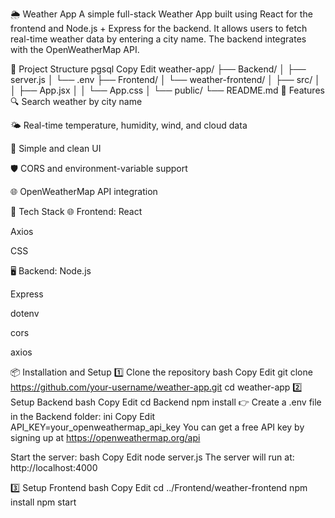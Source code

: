 🌦 Weather App
A simple full-stack Weather App built using React for the frontend and Node.js + Express for the backend. It allows users to fetch real-time weather data by entering a city name. The backend integrates with the OpenWeatherMap API.

📁 Project Structure
pgsql
Copy
Edit
weather-app/
├── Backend/
│   ├── server.js
│   └── .env
├── Frontend/
│   └── weather-frontend/
│       ├── src/
│       │   ├── App.jsx
│       │   └── App.css
│       └── public/
└── README.md
🚀 Features
🔍 Search weather by city name

🌤 Real-time temperature, humidity, wind, and cloud data

🎨 Simple and clean UI

🛡 CORS and environment-variable support

🌐 OpenWeatherMap API integration

🔧 Tech Stack
🌐 Frontend:
React

Axios

CSS

🖥 Backend:
Node.js

Express

dotenv

cors

axios

📦 Installation and Setup
1️⃣ Clone the repository
bash
Copy
Edit
git clone https://github.com/your-username/weather-app.git
cd weather-app
2️⃣ Setup Backend
bash
Copy
Edit
cd Backend
npm install
👉 Create a .env file in the Backend folder:
ini
Copy
Edit
API_KEY=your_openweathermap_api_key
You can get a free API key by signing up at https://openweathermap.org/api

Start the server:
bash
Copy
Edit
node server.js
The server will run at: http://localhost:4000

3️⃣ Setup Frontend
bash
Copy
Edit
cd ../Frontend/weather-frontend
npm install
npm start
